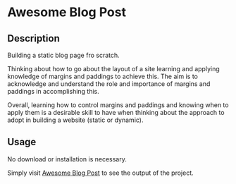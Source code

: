 # Awesome Blog Post

## Description

Building a static blog page fro scratch.

Thinking about how to go about the layout of a site learning and applying knowledge of margins and paddings to achieve this. The aim is to acknowledge and understand the role and importance of margins and paddings in accomplishing this.  

Overall, learning how to control margins and paddings and knowing when to apply them is a desirable skill to have when thinking about the approach to adopt in building a website (static or dynamic).

## Usage

No download or installation is necessary.

Simply visit [Awesome Blog Post]("https://georgeIkomi.github.io/awesome_blog_post/") to see the output of the project.
